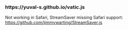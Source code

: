 <h3>https://yuval-s.github.io/vatic.js</h3>

Not working in Safari, StreamSaver missing Safari support: https://github.com/jimmywarting/StreamSaver.js
